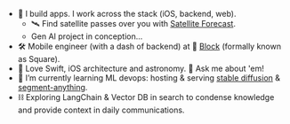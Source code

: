 - 📱 I build apps. I work across the stack (iOS, backend, web).
    - 🛰️ Find satellite passes over you with [Satellite Forecast](https://apps.apple.com/us/app/satellite-forecast/id1578649430).
    - Gen AI project in conception...
- 🛠️ Mobile engineer (with a dash of backend) at 🔲 [Block](https://www.block.xyz/) (formally known as Square).
- 🔭 Love Swift, iOS architecture and astronomy. 💬 Ask me about 'em!
- 🌱 I’m currently learning ML devops: hosting & serving [stable diffusion](https://huggingface.co/runwayml/stable-diffusion-inpainting) & [segment-anything](https://github.com/facebookresearch/segment-anything).
- ⛓️ Exploring LangChain & Vector DB in search to condense knowledge and provide context in daily communications.
